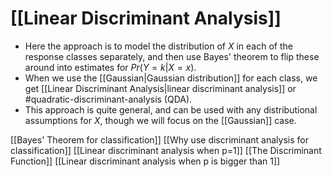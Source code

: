 # [[Linear Discriminant Analysis]]

- Here the approach is to model the distribution of $X$ in each of the response classes separately, and then use Bayes' theorem to flip these around into estimates for $Pr(Y=k|X=x)$.
- When we use the [[Gaussian|Gaussian distribution]] for each class, we get [[Linear Discriminant Analysis|linear discriminant analysis]] or #quadratic-discriminant-analysis (QDA).
- This approach is quite general, and can be used with any distributional assumptions for $X$, though we will focus on the [[Gaussian]] case.

[[Bayes' Theorem for classification]]
[[Why use discriminant analysis for classification]]
[[Linear discriminant analysis when p=1]]
[[The Discriminant Function]]
[[Linear discriminant analysis when p is bigger than 1]]

